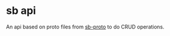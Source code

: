 # sb api

An api based on proto files from [sb-proto](git@github.com:bdarge/sb-proto.git) to do CRUD operations. 

